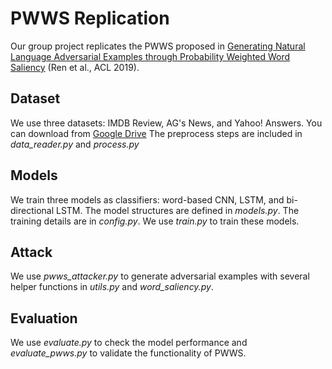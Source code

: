 ﻿# PWWS Replication
Our group project replicates the PWWS proposed in [Generating Natural Language Adversarial Examples through Probability Weighted Word Saliency](https://aclanthology.org/P19-1103) (Ren et al., ACL 2019).
## Dataset
We use three datasets: IMDB Review, AG's News, and Yahoo! Answers. You can download from [Google Drive](https://drive.google.com/drive/folders/17uMfWw422w2MekjztLqK1htN-DKO2eVm?usp=share_link)
The preprocess steps are included in *data_reader.py* and *process.py*
## Models
We train three models as classifiers: word-based CNN, LSTM, and bi-directional LSTM. The model structures are defined in *models.py*. The training details are in *config.py*. We use *train.py* to train these models.
## Attack
We use *pwws_attacker.py* to generate adversarial examples with several helper functions in *utils.py* and *word_saliency.py*.
## Evaluation
We use *evaluate.py* to check the model performance and *evaluate_pwws.py* to validate the functionality of PWWS.

